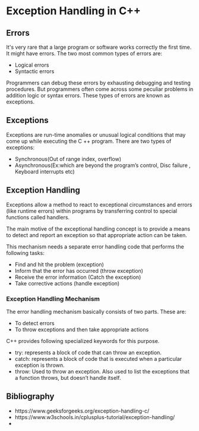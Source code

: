 <h1>Exception Handling in C++</h1>

<h2>Errors</h2>
It's very rare that a large program or software works correctly the first time. It might have errors.
The two most common types of errors are:
<ul><li>
Logical errors</li>
<li>Syntactic errors</li>
</ul>
Programmers can debug these errors by exhausting debugging and testing procedures. 
But programmers often come across some peculiar problems in addition logic or syntax errors. 
These types of errors are known as exceptions. 

<h2>Exceptions</h2>
Exceptions are run-time anomalies or unusual logical conditions that may come up while executing the C ++ program.
There are two types of exceptions:
<ul><li>Synchronous(Out of range index, overflow)</li>
<li>Asynchronous(Ex:which are beyond the program’s control, Disc failure , Keyboard interrupts etc)</li></ul>

<h2>Exception Handling</h2>
Exceptions allow a method to react to exceptional circumstances and errors (like runtime errors) within programs by transferring control to special functions called handlers.

The main motive of the exceptional handling concept is to provide a means to detect and report an exception so that appropriate action can be taken.

This mechanism needs a separate error handling code that performs the following tasks:
<ul><li>Find and hit the problem (exception)</li>
<li>Inform that the error has occurred (throw exception)</li>
<li>Receive the error information (Catch the exception)</li>
<li>Take corrective actions (handle exception)</li></ul>

<h3>Exception Handling Mechanism</h3>

The error handling mechanism basically consists of two parts. These are:
<ul><li>To detect errors</li>
<li>To throw exceptions and then take appropriate actions</li></ul>

C++ provides following specialized keywords for this purpose.
<ul><li>try: represents a block of code that can throw an exception.</li>
<li>catch: represents a block of code that is executed when a particular exception is thrown.</li>
<li>throw: Used to throw an exception. Also used to list the exceptions that a function throws, but doesn’t handle itself.</li></ul>








<h2>Bibliography</h2>
<ul><li>https://www.geeksforgeeks.org/exception-handling-c/</li>
<li>https://www.w3schools.in/cplusplus-tutorial/exception-handling/</li>
<li></li>
</ul>
